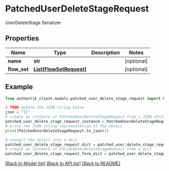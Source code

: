 # PatchedUserDeleteStageRequest

UserDeleteStage Serializer

## Properties

Name | Type | Description | Notes
------------ | ------------- | ------------- | -------------
**name** | **str** |  | [optional] 
**flow_set** | [**List[FlowSetRequest]**](FlowSetRequest.md) |  | [optional] 

## Example

```python
from authentik_client.models.patched_user_delete_stage_request import PatchedUserDeleteStageRequest

# TODO update the JSON string below
json = "{}"
# create an instance of PatchedUserDeleteStageRequest from a JSON string
patched_user_delete_stage_request_instance = PatchedUserDeleteStageRequest.from_json(json)
# print the JSON string representation of the object
print(PatchedUserDeleteStageRequest.to_json())

# convert the object into a dict
patched_user_delete_stage_request_dict = patched_user_delete_stage_request_instance.to_dict()
# create an instance of PatchedUserDeleteStageRequest from a dict
patched_user_delete_stage_request_form_dict = patched_user_delete_stage_request.from_dict(patched_user_delete_stage_request_dict)
```
[[Back to Model list]](../README.md#documentation-for-models) [[Back to API list]](../README.md#documentation-for-api-endpoints) [[Back to README]](../README.md)


